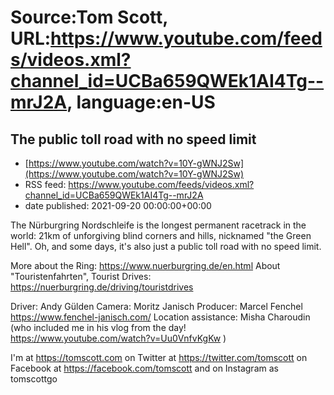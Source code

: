 # Source:Tom Scott, URL:https://www.youtube.com/feeds/videos.xml?channel_id=UCBa659QWEk1AI4Tg--mrJ2A, language:en-US

## The public toll road with no speed limit
 - [https://www.youtube.com/watch?v=10Y-gWNJ2Sw](https://www.youtube.com/watch?v=10Y-gWNJ2Sw)
 - RSS feed: https://www.youtube.com/feeds/videos.xml?channel_id=UCBa659QWEk1AI4Tg--mrJ2A
 - date published: 2021-09-20 00:00:00+00:00

The Nürburgring Nordschleife is the longest permanent racetrack in the world: 21km of unforgiving blind corners and hills, nicknamed "the Green Hell". Oh, and some days, it's also just a public toll road with no speed limit.

More about the Ring: https://www.nuerburgring.de/en.html
About "Touristenfahrten", Tourist Drives: https://nuerburgring.de/driving/touristdrives

Driver: Andy Gülden
Camera: Moritz Janisch
Producer: Marcel Fenchel https://www.fenchel-janisch.com/
Location assistance: Misha Charoudin (who included me in his vlog from the day! https://www.youtube.com/watch?v=Uu0VnfvKgKw )

I'm at https://tomscott.com
on Twitter at https://twitter.com/tomscott
on Facebook at https://facebook.com/tomscott
and on Instagram as tomscottgo


